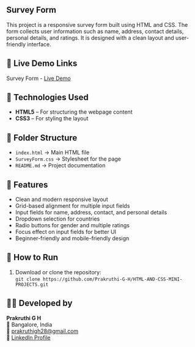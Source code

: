 ## Survey Form

This project is a responsive survey form built using HTML and CSS. The form collects user information such as name, address, contact details, personal details, and ratings. It is designed with a clean layout and user-friendly interface.

## 🔗 Live Demo Links

Survey Form - [Live Demo](https://prakruthi-g-h.github.io/HTML-AND-CSS-MINI-PROJECTS/Survey%20Form)

## 🔧 Technologies Used

- **HTML5** – For structuring the webpage content
- **CSS3** – For styling the layout

## 📁 Folder Structure

- `index.html` → Main HTML file  
- `SurveyForm.css` → Stylesheet for the page  
- `README.md` → Project documentation


## 📌 Features

- Clean and modern responsive layout
- Grid-based alignment for multiple input fields
- Input fields for name, address, contact, and personal details
- Dropdown selection for countries
- Radio buttons for gender and multiple ratings
- Focus effect on input fields for better UI
- Beginner-friendly and mobile-friendly design

## 🚀 How to Run
  
1. Download or clone the repository:  
   `git clone https://github.com/Prakruthi-G-H/HTML-AND-CSS-MINI-PROJECTS.git`

   
## 👩‍💻 Developed by

**Prakruthi G H**  
📍 Bangalore, India  
📧 prakruthigh28@gmail.com  
🔗 [LinkedIn Profile](https://www.linkedin.com/in/prakruthi-g-h)

